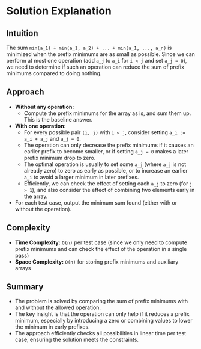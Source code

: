 # Solution Explanation

## Intuition
The sum `min(a_1) + min(a_1, a_2) + ... + min(a_1, ..., a_n)` is minimized when the prefix minimums are as small as possible. Since we can perform at most one operation (add `a_j` to `a_i` for `i < j` and set `a_j = 0`), we need to determine if such an operation can reduce the sum of prefix minimums compared to doing nothing.

## Approach
- **Without any operation:**
  - Compute the prefix minimums for the array as is, and sum them up. This is the baseline answer.
- **With one operation:**
  - For every possible pair `(i, j)` with `i < j`, consider setting `a_i := a_i + a_j` and `a_j = 0`.
  - The operation can only decrease the prefix minimums if it causes an earlier prefix to become smaller, or if setting `a_j = 0` makes a later prefix minimum drop to zero.
  - The optimal operation is usually to set some `a_j` (where `a_j` is not already zero) to zero as early as possible, or to increase an earlier `a_i` to avoid a larger minimum in later prefixes.
  - Efficiently, we can check the effect of setting each `a_j` to zero (for `j > 1`), and also consider the effect of combining two elements early in the array.
- For each test case, output the minimum sum found (either with or without the operation).

## Complexity
- **Time Complexity:** `O(n)` per test case (since we only need to compute prefix minimums and can check the effect of the operation in a single pass)
- **Space Complexity:** `O(n)` for storing prefix minimums and auxiliary arrays

## Summary
- The problem is solved by comparing the sum of prefix minimums with and without the allowed operation.
- The key insight is that the operation can only help if it reduces a prefix minimum, especially by introducing a zero or combining values to lower the minimum in early prefixes.
- The approach efficiently checks all possibilities in linear time per test case, ensuring the solution meets the constraints.

